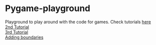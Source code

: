 # Pygame-playground
Playground to play around with the code for games.
Check tutorials [here](https://pythonprogramming.net/pygame-python-3-part-1-intro/)<br>
[2nd Tutorial](https://pythonprogramming.net/displaying-images-pygame/?completed=/pygame-python-3-part-1-intro/) <br>
[3rd Tutorial](https://pythonprogramming.net/pygame-tutorial-moving-images-key-input/?completed=/displaying-images-pygame/)<br>
[Adding boundaries](https://pythonprogramming.net/adding-boundaries-pygame-video-game/?completed=/pygame-tutorial-moving-images-key-input/)
